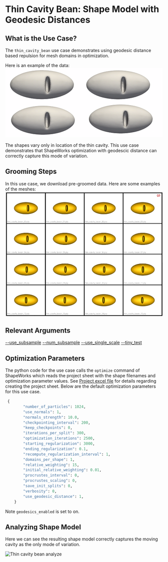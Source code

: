 # Thin Cavity Bean: Shape Model with Geodesic Distances

## What is the Use Case?
The `thin_cavity_bean` use case demonstrates using geodesic distance based repulsion for mesh domains in optimization.

Here is an example of the data:
![Thin cavity bean](../../img/use-cases/thin_cavity_bean.png)

The shapes vary only in location of the thin cavity. This use case demonstrates that ShapeWorks optimization with geodescic distance can correctly capture this mode of variation.

## Grooming Steps
In this use case, we download pre-groomed data. Here are some examples of the meshes:
![Thin cavity bean meshes](../../img/use-cases/bean_input.png)

## Relevant Arguments
[--use_subsample](../use-cases.md#-use_subsample)
[--num_subsample](../use-cases.md#-use_subsample)
[--use_single_scale](../use-cases.md#-use_single_scale)
[--tiny_test](../use-cases.md#-tiny_test)

## Optimization Parameters
The python code for the use case calls the `optimize` command of ShapeWorks which reads the project sheet with the shape filenames and optimization parameter values. See [Project excel file](../../workflow/parameters.md#project-excel-file) for details regarding creating the project sheet.
Below are the default optimization parameters for this use case.

```python
 {
        "number_of_particles": 1024,
        "use_normals": 1,
        "normals_strength": 10.0,
        "checkpointing_interval": 200,
        "keep_checkpoints": 0,
        "iterations_per_split": 300,
        "optimization_iterations": 2500,
        "starting_regularization": 3000,
        "ending_regularization": 0.1,
        "recompute_regularization_interval": 1,
        "domains_per_shape": 1,
        "relative_weighting": 15,
        "initial_relative_weighting": 0.01,
        "procrustes_interval": 0,
        "procrustes_scaling": 0,
        "save_init_splits": 0,
        "verbosity": 0,
        "use_geodesic_distance": 1,
    }
```

Note `geodesics_enabled` is set to on.

## Analyzing Shape Model

Here we can see the resulting shape model correctly captures the moving cavity as the only mode of variation.

![Thin cavity bean analyze](https://sci.utah.edu/~shapeworks/doc-resources/pngs/thin_cavity_bean.gif)
